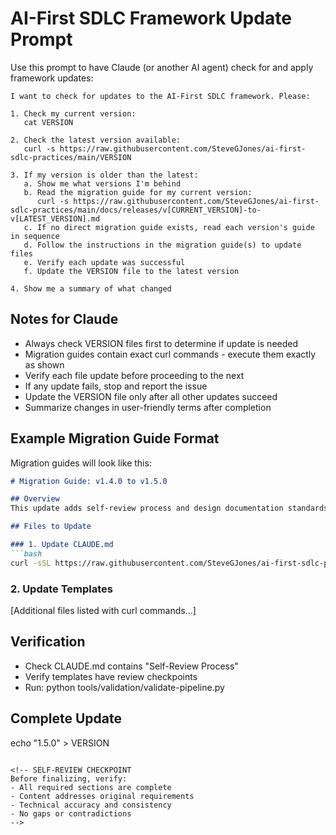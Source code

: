 # AI-First SDLC Framework Update Prompt

Use this prompt to have Claude (or another AI agent) check for and apply framework updates:

```
I want to check for updates to the AI-First SDLC framework. Please:

1. Check my current version:
   cat VERSION

2. Check the latest version available:
   curl -s https://raw.githubusercontent.com/SteveGJones/ai-first-sdlc-practices/main/VERSION

3. If my version is older than the latest:
   a. Show me what versions I'm behind
   b. Read the migration guide for my current version:
      curl -s https://raw.githubusercontent.com/SteveGJones/ai-first-sdlc-practices/main/docs/releases/v[CURRENT_VERSION]-to-v[LATEST_VERSION].md
   c. If no direct migration guide exists, read each version's guide in sequence
   d. Follow the instructions in the migration guide(s) to update files
   e. Verify each update was successful
   f. Update the VERSION file to the latest version

4. Show me a summary of what changed
```

## Notes for Claude

- Always check VERSION files first to determine if update is needed
- Migration guides contain exact curl commands - execute them exactly as shown
- Verify each file update before proceeding to the next
- If any update fails, stop and report the issue
- Update the VERSION file only after all other updates succeed
- Summarize changes in user-friendly terms after completion

## Example Migration Guide Format

Migration guides will look like this:

```markdown
# Migration Guide: v1.4.0 to v1.5.0

## Overview
This update adds self-review process and design documentation standards.

## Files to Update

### 1. Update CLAUDE.md
```bash
curl -sSL https://raw.githubusercontent.com/SteveGJones/ai-first-sdlc-practices/main/CLAUDE.md > CLAUDE.md
```

### 2. Update Templates
[Additional files listed with curl commands...]

## Verification
- Check CLAUDE.md contains "Self-Review Process"
- Verify templates have review checkpoints
- Run: python tools/validation/validate-pipeline.py

## Complete Update
echo "1.5.0" > VERSION
```

<!-- SELF-REVIEW CHECKPOINT
Before finalizing, verify:
- All required sections are complete
- Content addresses original requirements
- Technical accuracy and consistency
- No gaps or contradictions
-->